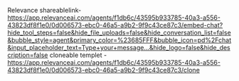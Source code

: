 Relevance
shareablelink- https://app.relevanceai.com/agents/f1db6c/43595b933785-40a3-a556-43823df8f1e0/0d006573-ebc0-46a5-a9b2-9f9c43ce87c3/embed-chat?hide_tool_steps=false&hide_file_uploads=false&hide_conversation_list=false&bubble_style=agent&primary_color=%23685FFF&bubble_icon=pd%2Fchat&input_placeholder_text=Type+your+message...&hide_logo=false&hide_description=false
cloneable templet - https://app.relevanceai.com/agents/f1db6c/43595b933785-40a3-a556-43823df8f1e0/0d006573-ebc0-46a5-a9b2-9f9c43ce87c3/clone
